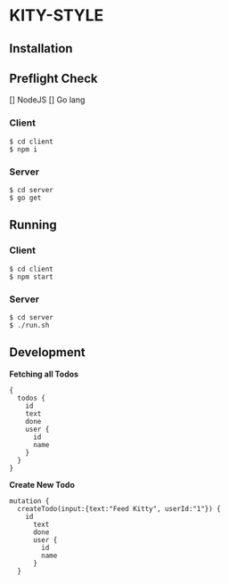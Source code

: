 # KITY-STYLE

## Installation

## Preflight Check

[] NodeJS
[] Go lang

### Client

```
$ cd client
$ npm i
```

### Server

```
$ cd server
$ go get
```

## Running

### Client

```
$ cd client
$ npm start
```

### Server
```
$ cd server
$ ./run.sh
```

## Development

**Fetching all Todos**
```
{
  todos {
    id
    text
    done
    user {
      id
      name
    }
  }
}
```

**Create New Todo**
```
mutation {
  createTodo(input:{text:"Feed Kitty", userId:"1"}) {
    id
      text
      done
      user {
        id
        name
      }
  }
```
